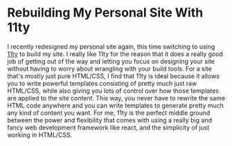 # Rebuilding My Personal Site With 11ty
I recently redesigned my personal site again, this time switching
to using <a href="https://www.11ty.dev">11ty</a> to build my site.
I really like 11ty for the reason that it does a really good job of
getting out of the way and letting you focus on designing your site
without having to worry about wrangling with your build tools. For
a site that's mostly just pure HTML/CSS, I find that 11ty is ideal
because it allows you to write powerful templates consisting of pretty
much just raw HTML/CSS, while also giving you lots of control over how
those templates are applied to the site content. This way, you never
have to rewrite the same HTML code anywhere and you can write templates
to generate pretty much any kind of content you want. For me, 11ty is the
perfect middle ground between the power and flexibility that comes with
using a really big and fancy web development framework like react, and
the simplicity of just working in HTML/CSS.